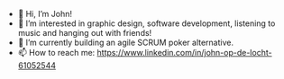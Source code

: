 - 👋 Hi, I’m John!
- 👀 I’m interested in graphic design, software development, listening to music and hanging out with friends!
- 🌱 I’m currently building an agile SCRUM poker alternative.
- 📫 How to reach me: https://www.linkedin.com/in/john-op-de-locht-61052544
